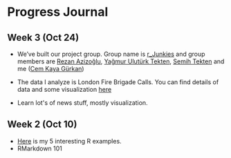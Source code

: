 # Progress Journal

## Week 3 (Oct 24)

+ We’ve built our project group. Group name is [r_Junkies](https://mef-bda503.github.io/gpj-rjunkies) and group members are [Rezan Azizoğlu](https://mef-bda503.github.io/pj-rezan/), [Yağmur Ulutürk Tekten](https://mef-bda503.github.io/pj-uluturktekteny/), [Semih Tekten](https://mef-bda503.github.io/pj-tektens/) and me ([Cem Kaya Gürkan](https://mef-bda503.github.io/pj-gurkanc/))

+ The data I analyze is London Fire Brigade Calls. You can find details of data and some visualization [here](files/hw2.html)

+ Learn lot's of news stuff, mostly visualization.

## Week 2 (Oct 10)

+ [Here](files/interesting_articles.html) is my 5 interesting R examples. 
+ RMarkdown 101
